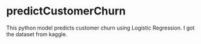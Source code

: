 # predictCustomerChurn
This python model predicts customer churn using Logistic Regression. I got the dataset from kaggle.
